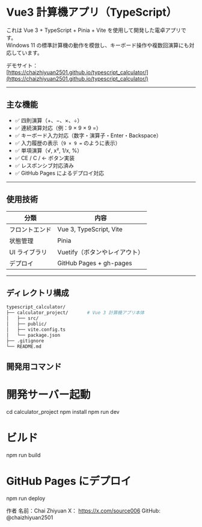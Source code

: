 # Vue3 計算機アプリ（TypeScript）

これは Vue 3 + TypeScript + Pinia + Vite を使用して開発した電卓アプリです。  
Windows 11 の標準計算機の動作を模倣し、キーボード操作や複数回演算にも対応しています。

デモサイト：  
 [https://chaizhiyuan2501.github.io/typescript_calculator/](https://chaizhiyuan2501.github.io/typescript_calculator/)

---

## 主な機能

- ✅ 四則演算（+、−、×、÷）
- ✅ 連続演算対応（例：9 × 9 × 9 =）
- ✅ キーボード入力対応（数字・演算子・Enter・Backspace）
- ✅ 入力履歴の表示（`9 × 9 =` のように表示）
- ✅ 単項演算（√, x², 1/x, %）
- ✅ CE / C / ← ボタン実装
- ✅ レスポンシブ対応済み
- ✅ GitHub Pages によるデプロイ対応

---



## 使用技術

| 分類         | 内容                       |
|--------------|----------------------------|
| フロントエンド | Vue 3, TypeScript, Vite     |
| 状態管理     | Pinia                      |
| UI ライブラリ | Vuetify（ボタンやレイアウト） |
| デプロイ     | GitHub Pages + gh-pages    |

---

## ディレクトリ構成

```bash
typescript_calculator/
├── calculator_project/       # Vue 3 計算機アプリ本体
│   ├── src/
│   ├── public/
│   ├── vite.config.ts
│   └── package.json
├── .gitignore
└── README.md
```

## 開発用コマンド
# 開発サーバー起動
cd calculator_project
npm install
npm run dev

# ビルド
npm run build

# GitHub Pages にデプロイ
npm run deploy

作者
名前：Chai Zhiyuan
X： https://x.com/source006
GitHub: @chaizhiyuan2501
